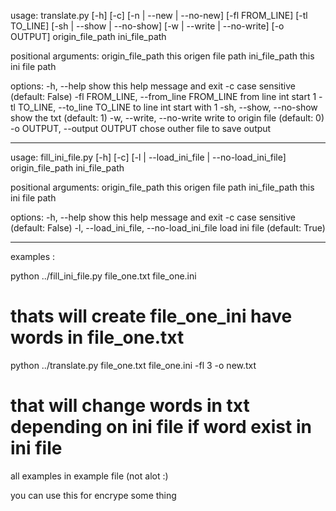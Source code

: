 usage: translate.py [-h] [-c] [-n | --new | --no-new] [-fl FROM_LINE] [-tl TO_LINE] [-sh | --show | --no-show]
                    [-w | --write | --no-write] [-o OUTPUT]
                    origin_file_path ini_file_path

positional arguments:
  origin_file_path      this origen file path
  ini_file_path         this ini file path

options:
  -h, --help            show this help message and exit
  -c                    case sensitive (default: False)
  -fl FROM_LINE, --from_line FROM_LINE
                        from line int start 1
  -tl TO_LINE, --to_line TO_LINE
                        to line int start with 1
  -sh, --show, --no-show
                        show the txt (default: 1)
  -w, --write, --no-write
                        write to origin file (default: 0)
  -o OUTPUT, --output OUTPUT
                        chose outher file to save output


--------------
usage: fill_ini_file.py [-h] [-c] [-l | --load_ini_file | --no-load_ini_file] origin_file_path ini_file_path

positional arguments:
  origin_file_path      this origen file path
  ini_file_path         this ini file path

options:
  -h, --help            show this help message and exit
  -c                    case sensitive (default: False)
  -l, --load_ini_file, --no-load_ini_file
                        load ini file (default: True)

 ---------------
 
 examples :
 
 python ../fill_ini_file.py file_one.txt file_one.ini 
 # thats will create file_one_ini have words in file_one.txt
 
 python ../translate.py file_one.txt file_one.ini -fl 3 -o new.txt
 # that will change words in txt depending on ini file if word exist in ini file
 
 all examples in example file (not alot :) 
  
 you can use this for encrype some thing 

